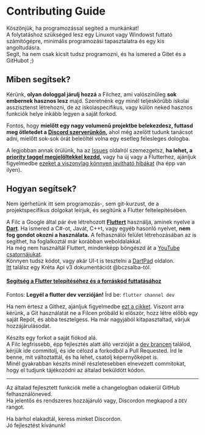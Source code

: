 
# Contributing Guide
Köszönjük, ha programozással segíted a munkánkat!\
A folytatáshoz szükséged lesz egy Linuxot vagy Windowst futtató számítógépre, minimális programozási tapasztalatra és egy kis angoltudásra.\
Segít, ha nem csak kicsit tudsz programozni, és ha ismered a Gitet és a GitHubot ;)

## Miben segítsek?
Kérünk, **olyan dologgal járulj hozzá** a Filchez, ami valószínűleg **sok embernek hasznos lesz** majd. Szeretnénk egy minél teljeskörűbb iskolai asszisztenst létrehozni, de az iskolaspecifikus, vagy külön neked hasznos funkciók helye inkább legyen a saját forkod.

Fontos, hogy **mielőtt egy nagy volumenű projektbe belekezdesz, futtasd meg ötletedet a [Discord szerverünkön](https://filcnaplo.hu/discord),** ahol még azelőtt tudunk tanácsot adni, mielőtt sok-sok órát beleöltél volna egy esetleg felesleges dologba.

A legjobban annak örülünk, ha az [Issues](https://github.com/filcnaplo/filcnaplo/issues) oldalról szemezgetsz, **ha lehet, a [priority taggel megjelöltekkel kezdd](https://github.com/filcnaplo/filcnaplo/issues?q=is%3Aissue+is%3Aopen+label%3Apriority),** vagy ha új vagy a Flutterhez, ajánljuk figyelmedbe [ezeket a viszonylag könnyen javítható hibákat](https://github.com/filcnaplo/filcnaplo/issues?q=is%3Aopen+is%3Aissue+label%3A%22good+first+issue%22) (ha épp van ilyen).

## Hogyan segítsek?

Nem ígérhetünk itt sem programozás-, sem git-kurzust, de a projektspecifikus dolgokat leírjuk, és segítünk a Flutter feltelepítésében.

A Filc a Google által pár éve létrehozott **[Fluttert](https://flutter.dev/)** használja, aminek nyelve a **[Dart](https://dart.dev/)**. Ha ismered a C#-ot, Javát, C++t, vagy egyéb hasonló nyelvet, **nem fog gondot okozni a használata.** A felhasználói felület létrehozásában az is segíthet, ha foglalkoztál már korábban weboldalakkal.\
Ha még nem használtál Fluttert, mindenképp böngészd át a [YouTube csatornájukat](https://www.youtube.com/channel/UCwXdFgeE9KYzlDdR7TG9cMw).\
Könnyen tudsz kódot, vagy akár UI-t is tesztelni a [DartPad](https://dartpad.dev/) oldalon.\
[Itt](https://github.com/bczsalba/ekreta-docs-v3) találsz egy Kréta Api v3 dokumentációt @bczsalba-tól.

#### [Segítség a Flutter telepítéséhez és a forráskód futtatásához](/.github/SETUP.md)
Fontos: **Legyél a flutter dev verzióján!** Írd be: `flutter channel dev`



Ha nem értesz a Githez, ajánljuk figyelmedbe [ezt a cikket](https://medium.com/envienta-magyarorsz%C3%A1g/git-%C3%A9s-github-gyorstalpal%C3%B3-f2d78a732deb). Viszont arra kérünk, a Git használatát ne a Filcen próbáld ki először, hozz létre előbb egy saját Repót, és abba tesztelgess. Ha már nagyjából kitapasztaltad, várjuk hozzájárulásodat.

Készíts egy forkot a saját fiókod alá.\
A Filc legfrissebb, épp fejlesztés alatt álló verzióját a [dev brancen](https://github.com/filcnaplo/filcnaplo/tree/dev) találod, kérjük ide commitolj, és ide célozd a forkodból a Pull Requested. Írd le benne, mit változtattál, és ha lehet, csatolj képernyőképet is.\
Minél gyakrabban készíts minél részletesebben elnevezett commitokat, hogy el tudjunk tájékozódni az általad beküldött kódon.

---

Az általad fejlesztett funkciók mellé a changelogban odakerül GitHub felhasználóneved.\
Ha jelentős és rendszeres hozzájáruló vagy, Discordon megkapod a `DEV` rangot.

Ha bárhol elakadtál, keress minket Discordon.\
Jó fejlesztést kívánunk!
